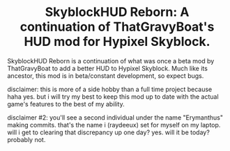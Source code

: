 <h1 align = "center">
	SkyblockHUD Reborn: A continuation of ThatGravyBoat's HUD mod for Hypixel Skyblock.
</h1>

<!--
<div align="center">

[![discord badge](https://img.shields.io/discord/516977525906341928?label=discord&color=9089DA&logo=discord&style=for-the-badge)](https://discord.gg/moulberry)
[![made with java](https://img.shields.io/badge/Made%20With-Java-orange?style=for-the-badge&logo=java&logocolor=white)](https://www.java.com/)

[![line count](https://img.shields.io/tokei/lines/github/ThatGravyBoat/SkyblockHud?style=for-the-badge&logo=github&logocolor=white)](https://github.com/Moulberry/Hychat)
[![workflow status](https://img.shields.io/github/workflow/status/ThatGravyBoat/SkyblockHud/JSON/master?label=Workflow%20status&style=for-the-badge&logo=github&logocolor=white)](https://github.com/Moulberry/Hychat)
</div>
-->

SkyblockHUD Reborn is a continuation of what was once a beta mod by ThatGravyBoat to add a better HUD to Hypixel Skyblock. Much like its ancestor, this mod is in beta/constant development, so expect bugs.

disclaimer: this is more of a side hobby than a full time project because haha yes. but i will try my best to keep this mod up to date with the actual game's features to the best of my ability.

disclaimer #2: you'll see a second individual under the name "Erymanthus" making commits. that's the name i (raydeeux) set for myself on my laptop. will i get to clearing that discrepancy up one day? yes. will it be today? probably not.